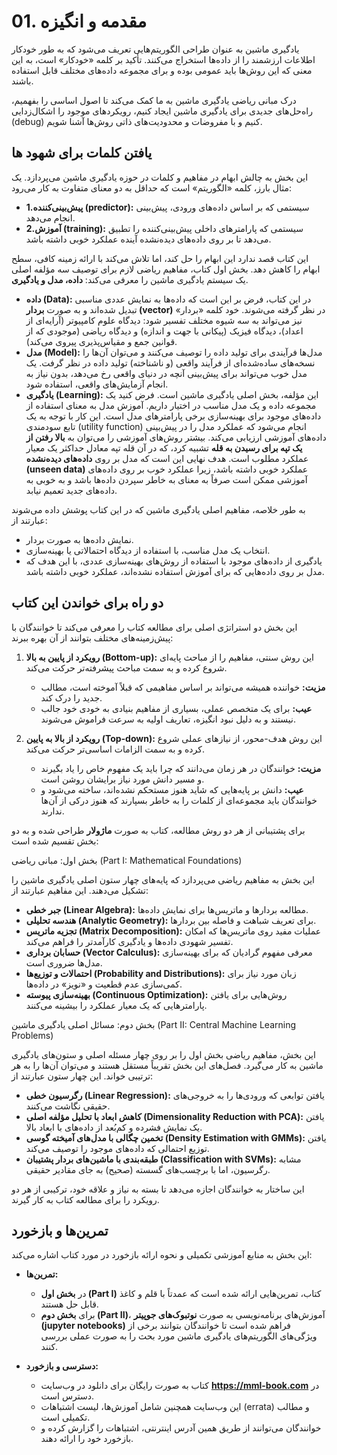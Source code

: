 # 01. مقدمه و انگیزه

 یادگیری ماشین به عنوان طراحی الگوریتم‌هایی تعریف می‌شود که به طور خودکار اطلاعات ارزشمند را از داده‌ها استخراج می‌کنند. تأکید بر کلمه «خودکار» است، به این معنی که این روش‌ها باید عمومی بوده و برای مجموعه داده‌های مختلف قابل استفاده باشند.

 درک مبانی ریاضی یادگیری ماشین به ما کمک می‌کند تا اصول اساسی را بفهمیم، راه‌حل‌های جدیدی برای یادگیری ماشین ایجاد کنیم، رویکردهای موجود را اشکال‌زدایی (debug) کنیم و با مفروضات و محدودیت‌های ذاتی روش‌ها آشنا شویم.


## یافتن کلمات برای شهود ها

این بخش به چالش ابهام در مفاهیم و کلمات در حوزه یادگیری ماشین می‌پردازد. یک مثال بارز، کلمه «الگوریتم» است که حداقل به دو معنای متفاوت به کار می‌رود:

*   **1.پیش‌بینی‌کننده (predictor):** سیستمی که بر اساس داده‌های ورودی، پیش‌بینی انجام می‌دهد.
*   **2.آموزش (training):** سیستمی که پارامترهای داخلی پیش‌بینی‌کننده را تطبیق می‌دهد تا بر روی داده‌های دیده‌نشده آینده عملکرد خوبی داشته باشد.

این کتاب قصد ندارد این ابهام را حل کند، اما تلاش می‌کند با ارائه زمینه کافی، سطح ابهام را کاهش دهد. بخش اول کتاب، مفاهیم ریاضی لازم برای توصیف سه مؤلفه اصلی یک سیستم یادگیری ماشین را معرفی می‌کند: **داده، مدل و یادگیری**.

*   **داده (Data):** در این کتاب، فرض بر این است که داده‌ها به نمایش عددی مناسبی تبدیل شده‌اند و به صورت **بردار (vector)** در نظر گرفته می‌شوند. خود کلمه «بردار» نیز می‌تواند به سه شیوه مختلف تفسیر شود: دیدگاه علوم کامپیوتر (آرایه‌ای از اعداد)، دیدگاه فیزیک (پیکانی با جهت و اندازه) و دیدگاه ریاضی (موجودی که از قوانین جمع و مقیاس‌پذیری پیروی می‌کند).
*   **مدل (Model):** مدل‌ها فرآیندی برای تولید داده را توصیف می‌کنند و می‌توان آن‌ها را نسخه‌های ساده‌شده‌ای از فرآیند واقعی (و ناشناخته) تولید داده در نظر گرفت. یک مدل خوب می‌تواند برای پیش‌بینی آنچه در دنیای واقعی رخ می‌دهد، بدون نیاز به انجام آزمایش‌های واقعی، استفاده شود.
*   **یادگیری (Learning):** این مؤلفه، بخش اصلی یادگیری ماشین است. فرض کنید یک مجموعه داده و یک مدل مناسب در اختیار داریم. آموزش مدل به معنای استفاده از داده‌های موجود برای بهینه‌سازی برخی پارامترهای مدل است. این کار با توجه به یک تابع سودمندی (utility function) انجام می‌شود که عملکرد مدل را در پیش‌بینی داده‌های آموزشی ارزیابی می‌کند. بیشتر روش‌های آموزشی را می‌توان به **بالا رفتن از یک تپه برای رسیدن به قله** تشبیه کرد، که در آن قله تپه معادل حداکثر یک معیار عملکرد مطلوب است. هدف نهایی این است که مدل بر روی **داده‌های دیده‌نشده (unseen data)** عملکرد خوبی داشته باشد، زیرا عملکرد خوب بر روی داده‌های آموزشی ممکن است صرفاً به معنای به خاطر سپردن داده‌ها باشد و به خوبی به داده‌های جدید تعمیم نیابد.

به طور خلاصه، مفاهیم اصلی یادگیری ماشین که در این کتاب پوشش داده می‌شوند عبارتند از:

*   نمایش داده‌ها به صورت بردار.
*   انتخاب یک مدل مناسب، با استفاده از دیدگاه احتمالاتی یا بهینه‌سازی.
*   یادگیری از داده‌های موجود با استفاده از روش‌های بهینه‌سازی عددی، با این هدف که مدل بر روی داده‌هایی که برای آموزش استفاده نشده‌اند، عملکرد خوبی داشته باشد.


## دو راه برای خواندن این کتاب

این بخش دو استراتژی اصلی برای مطالعه کتاب را معرفی می‌کند تا خوانندگان با پیش‌زمینه‌های مختلف بتوانند از آن بهره ببرند:

1.  **رویکرد از پایین به بالا (Bottom-up):** این روش سنتی، مفاهیم را از مباحث پایه‌ای شروع کرده و به سمت مباحث پیشرفته‌تر حرکت می‌کند.
    *   **مزیت:** خواننده همیشه می‌تواند بر اساس مفاهیمی که قبلاً آموخته است، مطالب جدید را درک کند.
    *   **عیب:** برای یک متخصص عملی، بسیاری از مفاهیم بنیادی به خودی خود جالب نیستند و به دلیل نبود انگیزه، تعاریف اولیه به سرعت فراموش می‌شوند.

2.  **رویکرد از بالا به پایین (Top-down):** این روش هدف-محور، از نیازهای عملی شروع کرده و به سمت الزامات اساسی‌تر حرکت می‌کند.
    *   **مزیت:** خوانندگان در هر زمان می‌دانند که چرا باید یک مفهوم خاص را یاد بگیرند و مسیر دانش مورد نیاز برایشان روشن است.
    *   **عیب:** دانش بر پایه‌هایی که شاید هنوز مستحکم نشده‌اند، ساخته می‌شود و خوانندگان باید مجموعه‌ای از کلمات را به خاطر بسپارند که هنوز درکی از آن‌ها ندارند.

برای پشتیبانی از هر دو روش مطالعه، کتاب به صورت **ماژولار** طراحی شده و به دو بخش تقسیم شده است:

بخش اول: مبانی ریاضی (Part I: Mathematical Foundations)

این بخش به مفاهیم ریاضی می‌پردازد که پایه‌های چهار ستون اصلی یادگیری ماشین را تشکیل می‌دهند. این مفاهیم عبارتند از:

*   **جبر خطی (Linear Algebra):** مطالعه بردارها و ماتریس‌ها برای نمایش داده‌ها.
*   **هندسه تحلیلی (Analytic Geometry):** برای تعریف شباهت و فاصله بین بردارها.
*   **تجزیه ماتریس (Matrix Decomposition):** عملیات مفید روی ماتریس‌ها که امکان تفسیر شهودی داده‌ها و یادگیری کارآمدتر را فراهم می‌کند.
*   **حسابان برداری (Vector Calculus):** معرفی مفهوم گرادیان که برای بهینه‌سازی مدل‌ها ضروری است.
*   **احتمالات و توزیع‌ها (Probability and Distributions):** زبان مورد نیاز برای کمی‌سازی عدم قطعیت و «نویز» در داده‌ها.
*   **بهینه‌سازی پیوسته (Continuous Optimization):** روش‌هایی برای یافتن پارامترهایی که یک معیار عملکرد را بیشینه می‌کنند.

بخش دوم: مسائل اصلی یادگیری ماشین (Part II: Central Machine Learning Problems)

این بخش، مفاهیم ریاضی بخش اول را بر روی چهار مسئله اصلی و ستون‌های یادگیری ماشین به کار می‌گیرد. فصل‌های این بخش تقریباً مستقل هستند و می‌توان آن‌ها را به هر ترتیبی خواند. این چهار ستون عبارتند از:

*   **رگرسیون خطی (Linear Regression):** یافتن توابعی که ورودی‌ها را به خروجی‌های حقیقی نگاشت می‌کنند.
*   **کاهش ابعاد با تحلیل مؤلفه اصلی (Dimensionality Reduction with PCA):** یافتن یک نمایش فشرده و کم‌بُعد از داده‌های با ابعاد بالا.
*   **تخمین چگالی با مدل‌های آمیخته گوسی (Density Estimation with GMMs):** یافتن توزیع احتمالی که داده‌های موجود را توصیف می‌کند.
*   **طبقه‌بندی با ماشین‌های بردار پشتیبان (Classification with SVMs):** مشابه رگرسیون، اما با برچسب‌های گسسته (صحیح) به جای مقادیر حقیقی.

این ساختار به خوانندگان اجازه می‌دهد تا بسته به نیاز و علاقه خود، ترکیبی از هر دو رویکرد را برای مطالعه کتاب به کار گیرند.


## تمرین‌ها و بازخورد

این بخش به منابع آموزشی تکمیلی و نحوه ارائه بازخورد در مورد کتاب اشاره می‌کند:

*   **تمرین‌ها:**
    *   در **بخش اول (Part I)** کتاب، تمرین‌هایی ارائه شده است که عمدتاً با قلم و کاغذ قابل حل هستند.
    *   برای **بخش دوم (Part II)**، آموزش‌های برنامه‌نویسی به صورت **نوتبوک‌های جوپیتر (jupyter notebooks)** فراهم شده است تا خوانندگان بتوانند برخی از ویژگی‌های الگوریتم‌های یادگیری ماشین مورد بحث را به صورت عملی بررسی کنند.

*   **دسترسی و بازخورد:**
    *   کتاب به صورت رایگان برای دانلود در وب‌سایت **https://mml-book.com** در دسترس است.
    *   این وب‌سایت همچنین شامل آموزش‌ها، لیست اشتباهات (errata) و مطالب تکمیلی است.
    *   خوانندگان می‌توانند از طریق همین آدرس اینترنتی، اشتباهات را گزارش کرده و بازخورد خود را ارائه دهند.